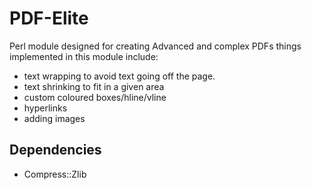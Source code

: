 PDF-Elite
=========

Perl module designed for creating Advanced and complex PDFs
things implemented in this module include:
* text wrapping to avoid text going off the page.
* text shrinking to fit in a given area
* custom coloured boxes/hline/vline
* hyperlinks
* adding images


Dependencies
------------
* Compress::Zlib
